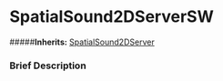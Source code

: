 #  SpatialSound2DServerSW  
#####**Inherits:** [SpatialSound2DServer](class_spatialsound2dserver)

###  Brief Description  

